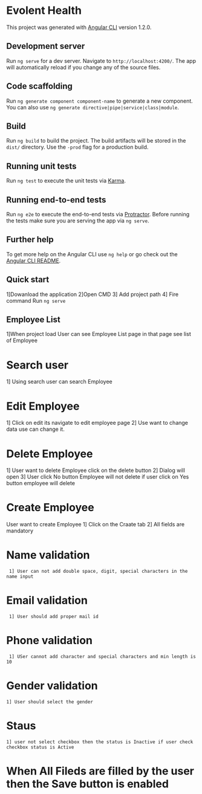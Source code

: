 # Evolent Health

This project was generated with [Angular CLI](https://github.com/angular/angular-cli) version 1.2.0.

## Development server

Run `ng serve` for a dev server. Navigate to `http://localhost:4200/`. The app will automatically reload if you change any of the source files.

## Code scaffolding

Run `ng generate component component-name` to generate a new component. You can also use `ng generate directive|pipe|service|class|module`.

## Build

Run `ng build` to build the project. The build artifacts will be stored in the `dist/` directory. Use the `-prod` flag for a production build.

## Running unit tests

Run `ng test` to execute the unit tests via [Karma](https://karma-runner.github.io).

## Running end-to-end tests

Run `ng e2e` to execute the end-to-end tests via [Protractor](http://www.protractortest.org/).
Before running the tests make sure you are serving the app via `ng serve`.

## Further help

To get more help on the Angular CLI use `ng help` or go check out the [Angular CLI README](https://github.com/angular/angular-cli/blob/master/README.md).

## Quick start
1]Dowanload the application
2]Open CMD
3] Add project path
4] Fire command Run `ng serve`

## Employee List
  1]When project load User can see Employee List page in that page see list of Employee
  # Search user
   1] Using search user can search Employee
  # Edit Employee
   1] Click on edit its navigate to edit employee page
   2] Use want to change data use can change it.
  # Delete Employee
   1] User want to delete Employee click on the delete button
   2] Dialog will open 
   3] User click No button Employee will not delete if user click on Yes button employee will delete
 # Create Employee
   User want to create Employee
   1] Click on the Craate tab
   2] All fields are mandatory
   # Name validation
     1] User can not add double space, digit, special characters in the name input
   # Email validation
     1] User should add proper mail id
   # Phone validation
     1] USer cannot add character and special characters and min length is 10
   # Gender validation 
    1] User should select the gender 
   # Staus
    1] user not select checkbox then the status is Inactive if user check checkbox status is Active 
    
   # When All Fileds are filled by the user then the Save button is enabled
   
   
     
